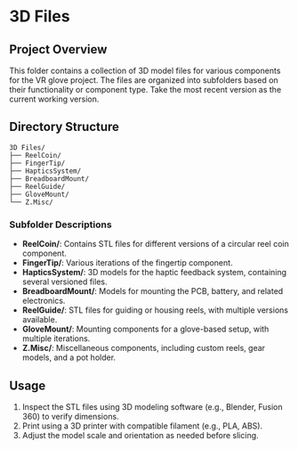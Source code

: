 
# 3D Files

## Project Overview

This folder contains a collection of 3D model files for various components for the VR glove project. The files are organized into subfolders based on their functionality or component type. Take the most recent version as the current working version.

## Directory Structure

```
3D Files/
├── ReelCoin/
├── FingerTip/
├── HapticsSystem/
├── BreadboardMount/
├── ReelGuide/
├── GloveMount/
└── Z.Misc/
```

### Subfolder Descriptions

- **ReelCoin/**: Contains STL files for different versions of a circular reel coin component.
- **FingerTip/**: Various iterations of the fingertip component.
- **HapticsSystem/**: 3D models for the haptic feedback system, containing several versioned files.
- **BreadboardMount/**: Models for mounting the PCB, battery, and related electronics.
- **ReelGuide/**: STL files for guiding or housing reels, with multiple versions available.
- **GloveMount/**: Mounting components for a glove-based setup, with multiple iterations.
- **Z.Misc/**: Miscellaneous components, including custom reels, gear models, and a pot holder.

## Usage

1. Inspect the STL files using 3D modeling software (e.g., Blender, Fusion 360) to verify dimensions.
2. Print using a 3D printer with compatible filament (e.g., PLA, ABS).
3. Adjust the model scale and orientation as needed before slicing.
